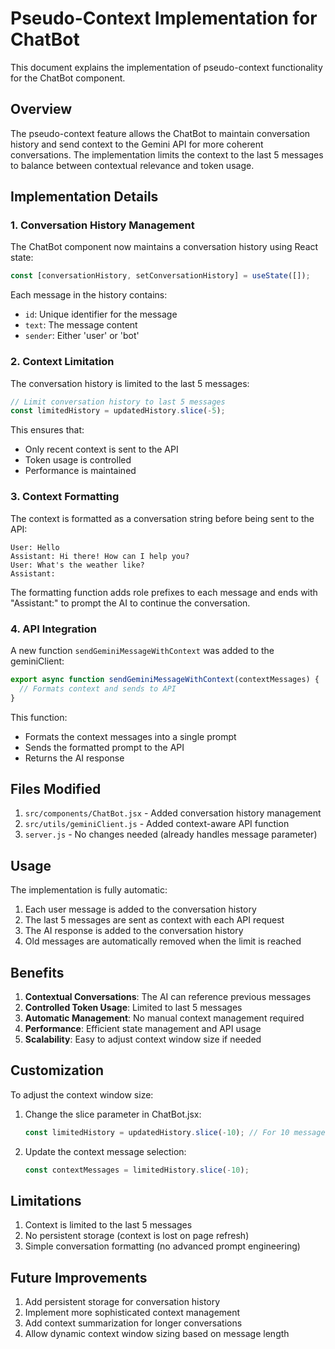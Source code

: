 # Pseudo-Context Implementation for ChatBot

This document explains the implementation of pseudo-context functionality for the ChatBot component.

## Overview

The pseudo-context feature allows the ChatBot to maintain conversation history and send context to the Gemini API for more coherent conversations. The implementation limits the context to the last 5 messages to balance between contextual relevance and token usage.

## Implementation Details

### 1. Conversation History Management

The ChatBot component now maintains a conversation history using React state:

```javascript
const [conversationHistory, setConversationHistory] = useState([]);
```

Each message in the history contains:
- `id`: Unique identifier for the message
- `text`: The message content
- `sender`: Either 'user' or 'bot'

### 2. Context Limitation

The conversation history is limited to the last 5 messages:

```javascript
// Limit conversation history to last 5 messages
const limitedHistory = updatedHistory.slice(-5);
```

This ensures that:
- Only recent context is sent to the API
- Token usage is controlled
- Performance is maintained

### 3. Context Formatting

The context is formatted as a conversation string before being sent to the API:

```
User: Hello
Assistant: Hi there! How can I help you?
User: What's the weather like?
Assistant:
```

The formatting function adds role prefixes to each message and ends with "Assistant:" to prompt the AI to continue the conversation.

### 4. API Integration

A new function `sendGeminiMessageWithContext` was added to the geminiClient:

```javascript
export async function sendGeminiMessageWithContext(contextMessages) {
  // Formats context and sends to API
}
```

This function:
- Formats the context messages into a single prompt
- Sends the formatted prompt to the API
- Returns the AI response

## Files Modified

1. `src/components/ChatBot.jsx` - Added conversation history management
2. `src/utils/geminiClient.js` - Added context-aware API function
3. `server.js` - No changes needed (already handles message parameter)

## Usage

The implementation is fully automatic:
1. Each user message is added to the conversation history
2. The last 5 messages are sent as context with each API request
3. The AI response is added to the conversation history
4. Old messages are automatically removed when the limit is reached

## Benefits

1. **Contextual Conversations**: The AI can reference previous messages
2. **Controlled Token Usage**: Limited to last 5 messages
3. **Automatic Management**: No manual context management required
4. **Performance**: Efficient state management and API usage
5. **Scalability**: Easy to adjust context window size if needed

## Customization

To adjust the context window size:
1. Change the slice parameter in ChatBot.jsx:
   ```javascript
   const limitedHistory = updatedHistory.slice(-10); // For 10 messages
   ```
2. Update the context message selection:
   ```javascript
   const contextMessages = limitedHistory.slice(-10);
   ```

## Limitations

1. Context is limited to the last 5 messages
2. No persistent storage (context is lost on page refresh)
3. Simple conversation formatting (no advanced prompt engineering)

## Future Improvements

1. Add persistent storage for conversation history
2. Implement more sophisticated context management
3. Add context summarization for longer conversations
4. Allow dynamic context window sizing based on message length